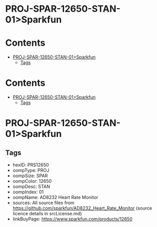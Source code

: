 
PROJ-SPAR-12650-STAN-01>Sparkfun
================================

Contents
========

* [PROJ-SPAR-12650-STAN-01>Sparkfun](#proj-spar-12650-stan-01sparkfun)
	* [Tags](#tags)

Contents
========

* [PROJ-SPAR-12650-STAN-01>Sparkfun](#proj-spar-12650-stan-01sparkfun)
	* [Tags](#tags)

# PROJ-SPAR-12650-STAN-01>Sparkfun

## Tags

- hexID: PRS12650
- oompType: PROJ
- oompSize: SPAR
- oompColor: 12650
- oompDesc: STAN
- oompIndex: 01
- oompName: AD8232 Heart Rate Monitor
- sources: All source files from https://github.com/sparkfun/AD8232_Heart_Rate_Monitor (source licence details in srcLicense.md)
- linkBuyPage: https://www.sparkfun.com/products/12650
